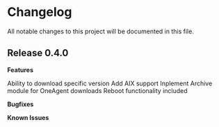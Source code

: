 # Changelog

All notable changes to this project will be documented in this file.

## Release 0.4.0

**Features**

Ability to download specific version
Add AIX support
Inplement Archive module for OneAgent downloads
Reboot functionality included

**Bugfixes**

**Known Issues**
